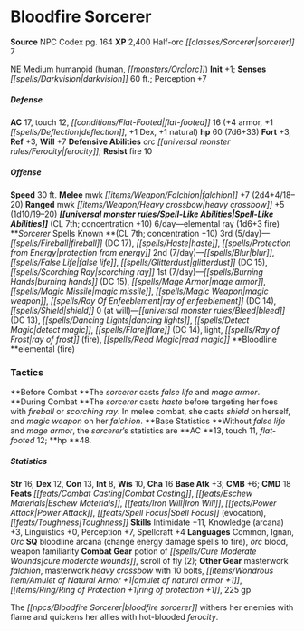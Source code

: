 ﻿---
cssclass: [monsters]
title1: Bloodfire Sorcerer
title2: Bloodfire Sorcerer
CR: 6
sources:
- name: NPC Codex
  page: 164
  link: http://paizo.com/products/btpy8v3a?Pathfinder-Roleplaying-Game-NPC-Codex
XP: 2400
race: Half-orc
classes:
- sorcerer 7
alignment: NE
size: Medium
type: humanoid
subtypes:
- human
- orc
initiative:
  bonus: 1
senses:
  darkvision: 60
AC:
  AC: 17
  touch: 12
  flat_footed: 16
  components:
    armor: 4
    deflection: 1
    dex: 1
    natural: 1
HP:
  HP: 60
  long: 7d6+33
saves:
  fort: 3
  ref: 3
  will: 7
defensive_abilities:
- orc ferocity
resistances:
  fire: 10
speeds:
  base: 30
attacks:
  melee:
  - - text: mwk falchion +7 (2d4+4/18-20)
      entries:
      - - damage: 2d4+4
          crit_range: 18-20
      attack: mwk falchion
      bonus:
      - 7
  ranged:
  - - text: mwk heavy crossbow +5 (1d10/19-20)
      entries:
      - - damage: 1d10
          crit_range: 19-20
      attack: mwk heavy crossbow
      bonus:
      - 5
spell_like_abilities:
  entries:
  - name: elemental ray
    source: default
    freq: 6/day
    other: 1d6+3 fire
  sources:
  - name: default
    CL: 7
    concentration: 10
spells:
  entries:
  - name: fireball
    source: Sorcerer
    level: 3
    DC: 17
  - name: haste
    source: Sorcerer
    level: 3
  - name: protection from energy
    source: Sorcerer
    level: 3
  - name: blur
    source: Sorcerer
    level: 2
  - name: false life
    source: Sorcerer
    level: 2
  - name: glitterdust
    source: Sorcerer
    level: 2
    DC: 15
  - name: scorching ray
    source: Sorcerer
    level: 2
  - name: burning hands
    source: Sorcerer
    level: 1
    DC: 15
  - name: mage armor
    source: Sorcerer
    level: 1
  - name: magic missile
    source: Sorcerer
    level: 1
  - name: magic weapon
    source: Sorcerer
    level: 1
  - name: ray of enfeeblement
    source: Sorcerer
    level: 1
    DC: 14
  - name: shield
    source: Sorcerer
    level: 1
  - name: bleed
    source: Sorcerer
    level: 0
    DC: 13
  - name: dancing lights
    source: Sorcerer
    level: 0
  - name: detect magic
    source: Sorcerer
    level: 0
  - name: flare
    source: Sorcerer
    level: 0
    DC: 14
  - name: light
    source: Sorcerer
    level: 0
  - name: ray of frost
    source: Sorcerer
    level: 0
    other: fire
  - name: read magic
    source: Sorcerer
    level: 0
  sources:
  - name: Sorcerer
    type: known
    CL: 7
    concentration: 10
    slots:
      3: 5
      2: 7
      1: 7
      0: at-will
    bloodline: elemental (fire)
tactics:
  Before Combat: The sorcerer casts false life and mage armor.
  During Combat: The sorcerer casts haste before targeting her foes with fireball
    or scorching ray. In melee combat, she casts shield on herself, and magic weapon
    on her falchion.
  Base Statistics: Without false life and mage armor, the sorcerer's statistics are
    AC 13, touch 11, flat-footed 12; hp 48.
ability_scores:
  STR: 16
  DEX: 12
  CON: 13
  INT: 8
  WIS: 10
  CHA: 16
BAB: 3
CMB: 6
CMD: 18
feats:
- name: Combat Casting
- name: Eschew Materials
- name: Iron Will
- name: Power Attack
- name: Spell Focus (evocation)
- name: Toughness
skills:
  Intimidate: 11
  Knowledge (arcana): 3
  Linguistics: 0
  Perception: 7
  Spellcraft: 4
languages:
- Common
- Ignan
- Orc
special_qualities:
- bloodline arcana (change energy damage spells to fire)
- orc blood
- weapon familiarity
gear:
  combat:
  - potion of cure moderate wounds
  - scroll of fly (2)
  other:
  - masterwork falchion
  - masterwork heavy crossbow with 10 bolts
  - amulet of natural armor +1
  - ring of protection +1
  - 225 gp
desc_long: The bloodfire sorcerer withers her enemies with flame and quickens her
  allies with hot-blooded ferocity.

---

# Bloodfire Sorcerer

**Source** NPC Codex pg. 164
**XP** 2,400
Half-orc _[[classes/Sorcerer|sorcerer]]_ 7

NE Medium humanoid (human, _[[monsters/Orc|orc]]_)
**Init** +1; **Senses** _[[spells/Darkvision|darkvision]]_ 60 ft.; Perception +7

##### Defense

**AC** 17, touch 12, _[[conditions/Flat-Footed|flat-footed]]_ 16 (+4 armor, +1 _[[spells/Deflection|deflection]]_, +1 Dex, +1 natural)
**hp** 60 (7d6+33)
**Fort** +3, **Ref** +3, **Will** +7
**Defensive Abilities** _orc_ _[[universal monster rules/Ferocity|ferocity]]_; **Resist** fire 10

##### Offense
**Speed** 30 ft.
**Melee** mwk _[[items/Weapon/Falchion|falchion]]_ +7 (2d4+4/18–20)
**Ranged** mwk _[[items/Weapon/Heavy crossbow|heavy crossbow]]_ +5 (1d10/19–20)
**_[[universal monster rules/Spell-Like Abilities|Spell-Like Abilities]]_** (CL 7th; concentration +10)
6/day—elemental ray (1d6+3 fire)
**_Sorcerer_ Spells Known **(CL 7th; concentration +10)
3rd (5/day)—_[[spells/Fireball|fireball]]_ (DC 17), _[[spells/Haste|haste]]_, _[[spells/Protection from Energy|protection from energy]]_
2nd (7/day)—_[[spells/Blur|blur]]_, _[[spells/False Life|false life]]_, _[[spells/Glitterdust|glitterdust]]_ (DC 15), _[[spells/Scorching Ray|scorching ray]]_
1st (7/day)—_[[spells/Burning Hands|burning hands]]_ (DC 15), _[[spells/Mage Armor|mage armor]]_, _[[spells/Magic Missile|magic missile]]_, _[[spells/Magic Weapon|magic weapon]]_, _[[spells/Ray Of Enfeeblement|ray of enfeeblement]]_ (DC 14), _[[spells/Shield|shield]]_
0 (at will)—_[[universal monster rules/Bleed|bleed]]_ (DC 13), _[[spells/Dancing Lights|dancing lights]]_, _[[spells/Detect Magic|detect magic]]_, _[[spells/Flare|flare]]_ (DC 14), light, _[[spells/Ray of Frost|ray of frost]]_ (fire), _[[spells/Read Magic|read magic]]_
**Bloodline **elemental (fire)

### Tactics

**Before Combat **The _sorcerer_ casts _false life_ and _mage armor_.
**During Combat **The _sorcerer_ casts _haste_ before targeting her foes with _fireball_ or _scorching ray_. In melee combat, she casts _shield_ on herself, and _magic weapon_ on her _falchion_.
**Base Statistics **Without _false life_ and _mage armor_, the _sorcerer_’s statistics are **AC **13, touch 11, _flat-footed_ 12; **hp **48.

##### Statistics
**Str** 16, **Dex** 12, **Con** 13, **Int** 8, **Wis** 10, **Cha** 16
**Base Atk** +3; **CMB** +6; **CMD** 18
**Feats** _[[feats/Combat Casting|Combat Casting]]_, _[[feats/Eschew Materials|Eschew Materials]]_, _[[feats/Iron Will|Iron Will]]_, _[[feats/Power Attack|Power Attack]]_, _[[feats/Spell Focus|Spell Focus]]_ (evocation), _[[feats/Toughness|Toughness]]_
**Skills** Intimidate +11, Knowledge (arcana) +3, Linguistics +0, Perception +7, Spellcraft +4
**Languages** Common, Ignan, _Orc_
**SQ** bloodline arcana (change energy damage spells to fire), _orc_ blood, weapon familiarity
**Combat Gear** potion of _[[spells/Cure Moderate Wounds|cure moderate wounds]]_, scroll of fly (2); **Other Gear** masterwork _falchion_, masterwork _heavy crossbow_ with 10 bolts, _[[items/Wondrous Item/Amulet of Natural Armor +1|amulet of natural armor +1]]_, _[[items/Ring/Ring of Protection +1|ring of protection +1]]_, 225 gp

The _[[npcs/Bloodfire Sorcerer|bloodfire sorcerer]]_ withers her enemies with flame and quickens her allies with hot-blooded _ferocity_.